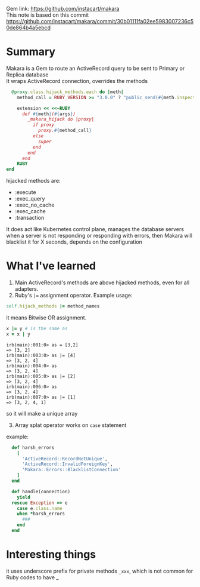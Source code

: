 Gem link: https://github.com/instacart/makara  
This note is based on this commit https://github.com/instacart/makara/commit/30b01111fa02ee5983007236c50de864b4a5ebcd

# Summary

Makara is a Gem to route an ActiveRecord query to be sent to Primary or Replica database  
It wraps ActiveRecord connection, overrides the methods  

```ruby
  @proxy.class.hijack_methods.each do |meth|
    method_call = RUBY_VERSION >= "3.0.0" ? "public_send(#{meth.inspect}, ...)" : "#{meth}(*args, &block)"

    extension << <<~RUBY
      def #{meth}(#{args})
        _makara_hijack do |proxy|
          if proxy
            proxy.#{method_call}
          else
            super
          end
        end
      end
    RUBY
end
```

hijacked methods are:

* :execute
* :exec_query
* :exec_no_cache
* :exec_cache
* :transaction

It does act like Kubernetes control plane, manages the database servers  
when a server is not responding or responding with errors, then Makara will blacklist it for X seconds, depends on the configuration

# What I've learned

1. Main ActiveRecord's methods are above hijacked methods, even for all adapters.
2. Ruby's `|=` assignment operator. Example usage:

```ruby
self.hijack_methods |= method_names
```
it means Bitwise OR assignment.

```ruby
x |= y # is the same as 
x = x | y
```

```
irb(main):001:0> as = [3,2]
=> [3, 2]
irb(main):003:0> as |= [4]
=> [3, 2, 4]
irb(main):004:0> as
=> [3, 2, 4]
irb(main):005:0> as |= [2]
=> [3, 2, 4]
irb(main):006:0> as
=> [3, 2, 4]
irb(main):007:0> as |= [1]
=> [3, 2, 4, 1]
```
so it will make a unique array

3. Array splat operator works on `case` statement

example:

```ruby
  def harsh_errors
    [
      'ActiveRecord::RecordNotUnique',
      'ActiveRecord::InvalidForeignKey',
      'Makara::Errors::BlacklistConnection' 
    ]
  end

  def handle(connection)
    yield
  rescue Exception => e
    case e.class.name
    when *harsh_errors
      ###
    end
  end
```

# Interesting things

it uses underscore prefix for private methods `_xxx`, which is not common for Ruby codes to have _ 